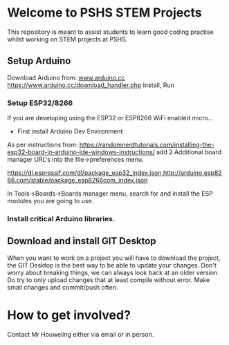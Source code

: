 # Welcome to PSHS STEM Projects

This repository is meant to assist students to learn good coding practise whilst working on STEM projects at PSHS.

## Setup Arduino
Download Arduino from: www.arduino.cc
https://www.arduino.cc/download_handler.php
Install, Run
### Setup ESP32/8266
If you are developing using the ESP32 or ESP8266 WiFi enabled micro...
* First install Arduino Dev Environment

As per instructions from: https://randomnerdtutorials.com/installing-the-esp32-board-in-arduino-ide-windows-instructions/
add 2 Additional board manager URL's into the file->preferences menu.

https://dl.espressif.com/dl/package_esp32_index.json,http://arduino.esp8266.com/stable/package_esp8266com_index.json

In Tools->Boards->Boards manager menu, search for and install the ESP modules you are going to use.

### Install critical Arduino libraries.

## Download and install GIT Desktop
When you want to work on a project you will have to download the project, the GIT Desktop is the best way to be able to update your changes.
Don't worry about breaking things, we can always look back at an older version.
Do try to only upload changes that at least compile without error.
Make small changes and commit/push often.

# How to get involved?
Contact Mr Houweling either via email or in person.
